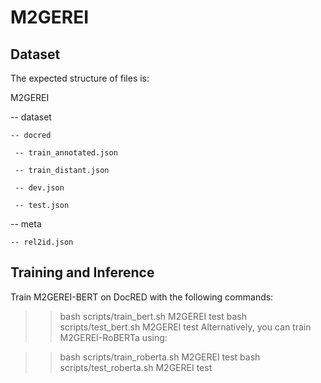 # M2GEREI

## Dataset
The expected structure of files is:

M2GEREI

 -- dataset
 
    -- docred
 
     -- train_annotated.json   
 
     -- train_distant.json
 
     -- dev.json
     
     -- test.json
 
  -- meta
 
    -- rel2id.json
 
 ## Training and Inference
 
 Train M2GEREI-BERT on DocRED with the following commands:

>> bash scripts/train_bert.sh M2GEREI test 
>> bash scripts/test_bert.sh M2GEREI test 
Alternatively, you can train M2GEREI-RoBERTa using:

>> bash scripts/train_roberta.sh M2GEREI test 
>> bash scripts/test_roberta.sh M2GEREI test 
